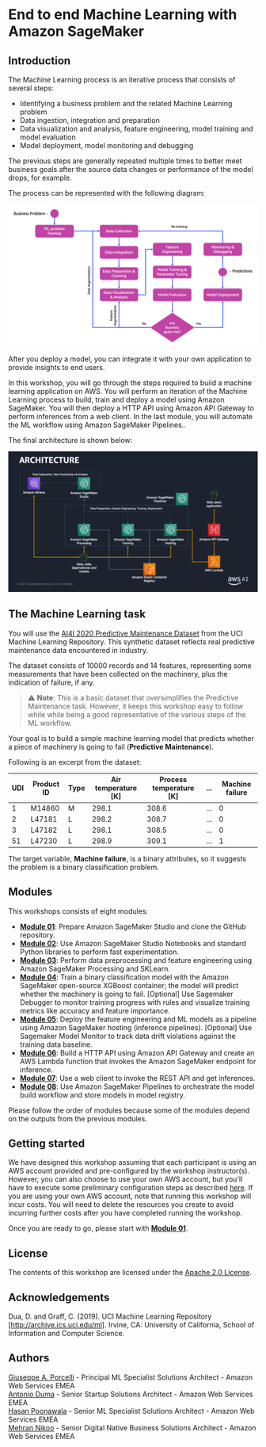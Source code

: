 # End to end Machine Learning with Amazon SageMaker

## Introduction

The Machine Learning process is an iterative process that consists of several steps:

- Identifying a business problem and the related Machine Learning problem
- Data ingestion, integration and preparation
- Data visualization and analysis, feature engineering, model training and model evaluation
- Model deployment, model monitoring and debugging

The previous steps are generally repeated multiple times to better meet business goals after the source data changes or performance of the model drops, for example.

The process can be represented with the following diagram:

<img src="images/ml_process.png" alt="ML Process" />

After you deploy a model, you can integrate it with your own application to provide insights to end users.

In this workshop, you will go through the steps required to build a machine learning application on AWS. You will perform an iteration of the Machine Learning process to build, train and deploy a model using Amazon SageMaker. You will then deploy a HTTP API using Amazon API Gateway to perform inferences from a web client. In the last module, you will automate the ML workflow using Amazon SageMaker Pipelines..

The final architecture is shown below:

<img src="images/architecture.png" alt="Architecture" />

## The Machine Learning task

You will use the <a href="https://archive.ics.uci.edu/ml/datasets/AI4I+2020+Predictive+Maintenance+Dataset">AI4I 2020 Predictive Maintenance Dataset</a> from the UCI Machine Learning Repository. This synthetic dataset reflects real predictive maintenance data encountered in industry.

The dataset consists of 10000 records and 14 features, representing some measurements that have been collected on the machinery, plus the indication of failure, if any.

> ⚠️ **Note**: This is a basic dataset that oversimplifies the Predictive Maintenance task. However, it keeps this workshop easy to follow while while being a good representative of the various steps of the ML workflow.

Your goal is to build a simple machine learning model that predicts whether a piece of machinery is going to fail (<b>Predictive Maintenance</b>).

Following is an excerpt from the dataset:

|UDI|Product ID|Type|Air temperature [K]|Process temperature [K]|...|Machine failure|
|-------|-------|-------|-------|-------|-------|-------|
|1|M14860|M|298.1|308.6|...|0|
|2|L47181|L|298.2|308.7|...|0|
|3|L47182|L|298.1|308.5|...|0|
|51|L47230|L|298.9|309.1|...|1|

The target variable, **Machine failure**, is a binary attributes, so it suggests the problem is a binary classification problem.

## Modules

This workshops consists of eight modules:

- <a href="01_configure_sagemaker_studio/">**Module 01**</a>: Prepare Amazon SageMaker Studio and clone the GitHub repository.
- <a href="02_fast_experimentation/">**Module 02**</a>: Use Amazon SageMaker Studio Notebooks and standard Python libraries to perform fast experimentation.
- <a href="03_feature_engineering/">**Module 03**</a>: Perform data preprocessing and feature engineering using Amazon SageMaker Processing and SKLearn.
- <a href="04_train_model/">**Module 04**</a>: Train a binary classification model with the Amazon SageMaker open-source XGBoost container; the model will predict whether the machinery is going to fail. [Optional] Use Sagemaker Debugger to monitor training progress with rules and visualize training metrics like accuracy and feature importance.
- <a href="05_deploy_model/">**Module 05**</a>: Deploy the feature engineering and ML models as a pipeline using Amazon SageMaker hosting (inference pipelines). [Optional] Use Sagemaker Model Monitor to track data drift violations against the training data baseline.
- <a href="06_API_Gateway_and_Lambda/">**Module 06**</a>: Build a HTTP API using Amazon API Gateway and create an AWS Lambda function that invokes the Amazon SageMaker endpoint for inference.
- <a href="07_invoke_API/">**Module 07**</a>: Use a web client to invoke the REST API and get inferences.
- <a href="08_workflow/">**Module 08**</a>: Use Amazon SageMaker Pipelines to orchestrate the model build workflow and store models in model registry.

Please follow the order of modules because some of the modules depend on the outputs from the previous modules.

## Getting started

We have designed this workshop assuming that each participant is using an AWS account provided and pre-configured by the workshop instructor(s). However, you can also choose to use your own AWS account, but you'll have to execute some preliminary configuration steps as described <a href="setup/">here</a>. If you are using your own AWS account, note that running this workshop will incur costs. You will need to delete the resources you create to avoid incurring further costs after you have completed running the workshop.

Once you are ready to go, please start with <a href="01_configure_sagemaker_studio/">**Module 01**</a>.

## License

The contents of this workshop are licensed under the [Apache 2.0 License](./LICENSE).

## Acknowledgements

Dua, D. and Graff, C. (2019). UCI Machine Learning Repository [http://archive.ics.uci.edu/ml]. Irvine, CA: University of California, School of Information and Computer Science.

## Authors

[Giuseppe A. Porcelli](https://it.linkedin.com/in/giuporcelli) - Principal ML Specialist Solutions Architect - Amazon Web Services EMEA<br />
[Antonio Duma](https://it.linkedin.com/in/antoniod82) - Senior Startup Solutions Architect - Amazon Web Services EMEA <br />
[Hasan Poonawala](https://www.linkedin.com/in/hasanp) - Senior ML Specialist Solutions Architect - Amazon Web Services EMEA <br />
[Mehran Nikoo](https://www.linkedin.com/in/mnikoo/) - Senior Digital Native Business Solutions Architect - Amazon Web Services EMEA <br />
